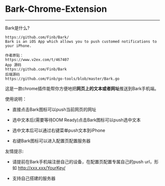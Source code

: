 # Bark-Chrome-Extension

---


Bark是什么?

```
https://github.com/Finb/Bark/
Bark is an iOS App which allows you to push customed notifications to your iPhone.

作者原贴：
https://www.v2ex.com/t/467407
App 源码 
https://github.com/Finb/Bark 
后端源码 
https://github.com/Finb/go-tools/blob/master/Bark.go
```

这是一款chrome插件能帮你方便地把**网页上的文本或者网址**推送到Bark手机端。

使用说明：

+ 直接点击Bark图标可以push当前网页的网址

+ 选中文本后(需要等待DOM Ready)点击Bark图标可以push选中文本

+ 选中文本后可以通过右键菜单push文本到iPhone

+ 右键Bark图标可以进入配置页配置服务器

友情提示:

+ 请提前在Bark手机端注册自己的设备，在配置页配置专属自己的push url，形如 http://xxx.xxx/YourKey/

+ 支持自己搭建的服务器

